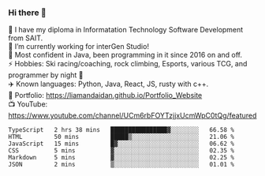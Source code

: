 ### Hi there 👋  
🏫 I have my diploma in Informatation Technology Software Development from SAIT.  
🔭 I’m currently working for interGen Studio!  
💬 Most confident in Java, been programming in it since 2016 on and off.    
⚡ Hobbies: Ski racing/coaching, rock climbing, Esports, various TCG, and programmer by night 🦉    
✈️ Known languages: Python, Java, React, JS, rusty with c++.     
🥇 Portfolio: https://liamandaidan.github.io/Portfolio_Website  
📺 YouTube: https://www.youtube.com/channel/UCm6rbFOYTzjjxUcmWpC0tQg/featured

<!--START_SECTION:waka-->

```text
TypeScript   2 hrs 38 mins   ████████████████▓░░░░░░░░   66.58 %
HTML         50 mins         █████▒░░░░░░░░░░░░░░░░░░░   21.06 %
JavaScript   15 mins         █▓░░░░░░░░░░░░░░░░░░░░░░░   06.62 %
CSS          5 mins          ▓░░░░░░░░░░░░░░░░░░░░░░░░   02.35 %
Markdown     5 mins          ▓░░░░░░░░░░░░░░░░░░░░░░░░   02.25 %
JSON         2 mins          ▒░░░░░░░░░░░░░░░░░░░░░░░░   01.01 %
```

<!--END_SECTION:waka-->

